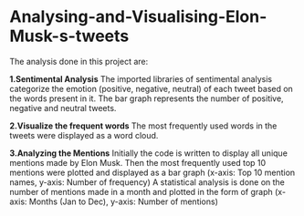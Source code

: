# Analysing-and-Visualising-Elon-Musk-s-tweets

The analysis done in this project are:

**1.Sentimental Analysis**
The imported libraries of sentimental analysis categorize the emotion 
(positive, negative, neutral) of each tweet based on the words present in it.
 The bar graph represents the number of positive, negative and neutral tweets.
 
 **2.Visualize the frequent words**
The most frequently used words in the tweets were displayed as a word cloud.

**3.Analyzing the Mentions**
 Initially the code is written to display all unique mentions made by Elon Musk.
Then the most frequently used top 10 mentions were plotted and displayed as a bar graph
(x-axis: Top 10 mention names, y-axis: Number of frequency)
A statistical analysis is done on the number of mentions made in a month and plotted in the form of graph
(x-axis: Months (Jan to Dec), y-axis: Number of mentions)
